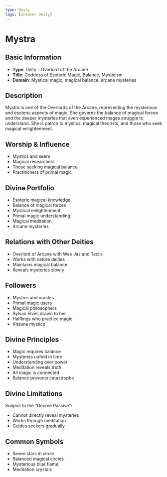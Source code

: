 ```yaml
---
type: Deity
tags: [Greater Deity]
---
```


# Mystra

## Basic Information
- **Type**: Deity - Overlord of the Arcane
- **Title**: Goddess of Esoteric Magic, Balance, Mysticism
- **Domain**: Mystical magic, magical balance, arcane mysteries

## Description
Mystra is one of the Overlords of the Arcane, representing the mysterious and esoteric aspects of magic. She governs the balance of magical forces and the deeper mysteries that even experienced mages struggle to understand. She is patron to mystics, magical theorists, and those who seek magical enlightenment.

## Worship & Influence
- Mystics and seers
- Magical researchers
- Those seeking magical balance
- Practitioners of primal magic

## Divine Portfolio
- Esoteric magical knowledge
- Balance of magical forces
- Mystical enlightenment
- Primal magic understanding
- Magical meditation
- Arcane mysteries

## Relations with Other Deities
- Overlord of Arcane with Wee Jas and Teclis
- Works with nature deities
- Maintains magical balance
- Reveals mysteries slowly

## Followers
- Mystics and oracles
- Primal magic users
- Magical philosophers
- Sylvan Elves drawn to her
- Halflings who practice magic
- Kitsune mystics

## Divine Principles
- Magic requires balance
- Mysteries unfold in time
- Understanding over power
- Meditation reveals truth
- All magic is connected
- Balance prevents catastrophe

## Divine Limitations
Subject to the "Decree Passive":
- Cannot directly reveal mysteries
- Works through meditation
- Guides seekers gradually

## Common Symbols
- Seven stars in circle
- Balanced magical circles
- Mysterious blue flame
- Meditation crystals
